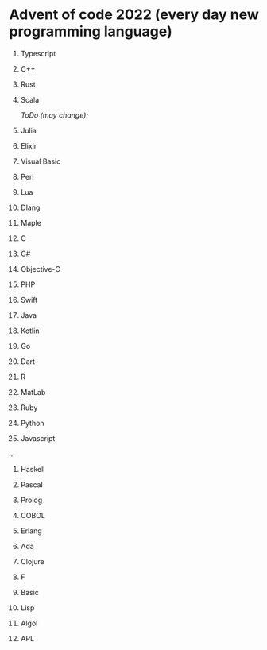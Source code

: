 # Advent of code 2022 (every day new programming language)

1. Typescript
2. C++
3. Rust
4. Scala

    *ToDo (may change):*

1. Julia
1. Elixir
1. Visual Basic
1. Perl
1. Lua
1. Dlang
1. Maple

1. C
1. C#
1. Objective-C

1. PHP
1. Swift
1. Java
1. Kotlin

1. Go
1. Dart

1. R
1. MatLab

1. Ruby
1. Python
1. Javascript

*...*

1. Haskell
1. Pascal
1. Prolog
1. COBOL
1. Erlang
1. Ada
1. Clojure
1. F
1. Basic
1. Lisp

1. Algol
1. APL

